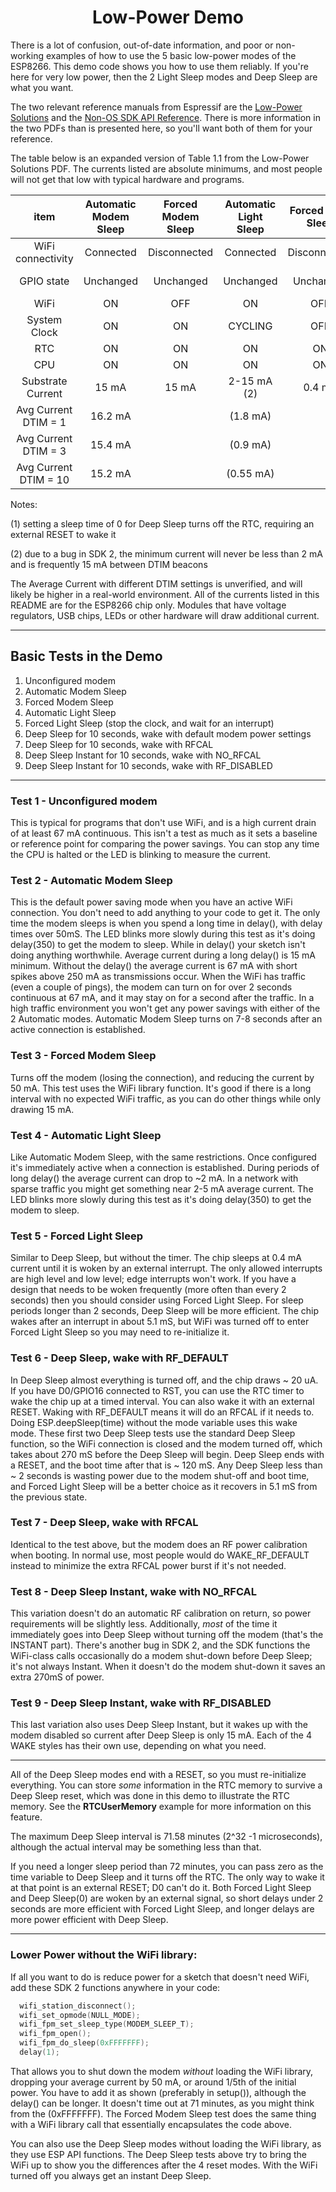 # <center>Low-Power Demo</center>

There is a lot of confusion, out-of-date information, and poor or non-working examples of how to use the 5 basic low-power modes of the ESP8266.  This demo code shows you how to use them reliably.  If you're here for very low power, then the 2 Light Sleep modes and Deep Sleep are what you want.

The two relevant reference manuals from Espressif are the [Low-Power Solutions](https://www.espressif.com/sites/default/files/documentation/9b-esp8266-low_power_solutions__en.pdf) and the [Non-OS SDK API Reference](https://www.espressif.com/sites/default/files/documentation/2c-esp8266_non_os_sdk_api_reference_en.pdf).  There is more information in the two PDFs than is presented here, so you'll want both of them for your reference.


The table below is an expanded version of Table 1.1 from the Low-Power Solutions PDF.  The currents listed are absolute minimums, and most people will not get that low with typical hardware and programs.

|          item         | Automatic Modem Sleep | Forced Modem Sleep | Automatic Light Sleep | Forced Light Sleep |  Forced Deep Sleep |
|:---------------------:|:---------------------:|:------------------:|:---------------------:|:------------------:|:------------------:|
|   WiFi connectivity   |       Connected       |    Disconnected    |       Connected       |    Disconnected    |    Disconnected    |
|       GPIO state      |       Unchanged       |      Unchanged     |       Unchanged       |      Unchanged     | Low current (2 uA) |
|          WiFi         |           ON          |         OFF        |           ON          |         OFF        |         OFF        |
|      System Clock     |           ON          |         ON         |        CYCLING        |         OFF        |         OFF        |
|          RTC          |           ON          |         ON         |           ON          |         ON         |         ON (1)     |
|          CPU          |           ON          |         ON         |           ON          |         ON         |         OFF        |
|   Substrate Current   |         15 mA         |        15 mA       |        2-15 mA (2)    |       0.4 mA       |        20 uA       |
|  Avg Current DTIM = 1 |        16.2 mA        |                    |        (1.8 mA)       |                    |                    |
|  Avg Current DTIM = 3 |        15.4 mA        |                    |        (0.9 mA)       |                    |                    |
| Avg Current DTIM = 10 |        15.2 mA        |                    |       (0.55 mA)       |                    |                    |

Notes: 

(1) setting a sleep time of 0 for Deep Sleep turns off the RTC, requiring an external RESET to wake it

(2) due to a bug in SDK 2, the minimum current will never be less than 2 mA and is frequently 15 mA between DTIM beacons

The Average Current with different DTIM settings is unverified, and will likely be higher in a real-world environment.  All of the currents listed in this README are for the ESP8266 chip only.  Modules that have voltage regulators, USB chips, LEDs or other hardware will draw additional current.

---

## Basic Tests in the Demo

1. Unconfigured modem
2. Automatic Modem Sleep
3. Forced Modem Sleep
4. Automatic Light Sleep
5. Forced Light Sleep (stop the clock, and wait for an interrupt)
6. Deep Sleep for 10 seconds, wake with default modem power settings
7. Deep Sleep for 10 seconds, wake with RFCAL
8. Deep Sleep Instant for 10 seconds, wake with NO_RFCAL
9. Deep Sleep Instant for 10 seconds, wake with RF_DISABLED

---

### Test 1 - Unconfigured modem

This is typical for programs that don't use WiFi, and is a high current drain of at least 67 mA continuous.  This isn't a test as much as it sets a baseline or reference point for comparing the power savings.  You can stop any time the CPU is halted or the LED is blinking to measure the current.

### Test 2 - Automatic Modem Sleep

This is the default power saving mode when you have an active WiFi connection.  You don't need to add anything to your code to get it.  The only time the modem sleeps is when you spend a long time in delay(), with delay times over 50mS.  The LED blinks more slowly during this test as it's doing delay(350) to get the modem to sleep.  While in delay() your sketch isn't doing anything worthwhile.  Average current during a long delay() is 15 mA minimum.  Without the delay() the average current is 67 mA with short spikes above 250 mA as transmissions occur.  When the WiFi has traffic (even a couple of pings), the modem can turn on for over 2 seconds continuous at 67 mA, and it may stay on for a second after the traffic.  In a high traffic environment you won't get any power savings with either of the 2 Automatic modes.  Automatic Modem Sleep turns on 7-8 seconds after an active connection is established.

### Test 3 - Forced Modem Sleep

Turns off the modem (losing the connection), and reducing the current by 50 mA.  This test uses the WiFi library function.  It's good if there is a long interval with no expected WiFi traffic, as you can do other things while only drawing 15 mA.

### Test 4 - Automatic Light Sleep

Like Automatic Modem Sleep, with the same restrictions.  Once configured it's immediately active when a connection is established.  During periods of long delay() the average current can drop to ~2 mA.  In a network with sparse traffic you might get something near 2-5 mA average current.  The LED blinks more slowly during this test as it's doing delay(350) to get the modem to sleep.

### Test 5 - Forced Light Sleep

Similar to Deep Sleep, but without the timer.  The chip sleeps at 0.4 mA current until it is woken by an external interrupt.  The only allowed interrupts are high level and low level; edge interrupts won't work.  If you have a design that needs to be woken frequently (more often than every 2 seconds) then you should consider using Forced Light Sleep.  For sleep periods longer than 2 seconds, Deep Sleep will be more efficient.  The chip wakes after an interrupt in about 5.1 mS, but WiFi was turned off to enter Forced Light Sleep so you may need to re-initialize it.

### Test 6 - Deep Sleep, wake with RF_DEFAULT

In Deep Sleep almost everything is turned off, and the chip draws ~ 20 uA.  If you have D0/GPIO16 connected to RST, you can use the RTC timer to wake the chip up at a timed interval.  You can also wake it with an external RESET.  Waking with RF_DEFAULT means it will do an RFCAL if it needs to.  Doing ESP.deepSleep(time) without the mode variable uses this wake mode.  These first two Deep Sleep tests use the standard Deep Sleep function, so the WiFi connection is closed and the modem turned off, which takes about 270 mS before the Deep Sleep will begin.  Deep Sleep ends with a RESET, and the boot time after that is ~ 120 mS.  Any Deep Sleep less than ~ 2 seconds is wasting power due to the modem shut-off and boot time, and Forced Light Sleep will be a better choice as it recovers in 5.1 mS from the previous state.

### Test 7 - Deep Sleep, wake with RFCAL

Identical to the test above, but the modem does an RF power calibration when booting.  In normal use, most people would do WAKE_RF_DEFAULT instead to minimize the extra RFCAL power burst if it's not needed.

### Test 8 - Deep Sleep Instant, wake with NO_RFCAL

This variation doesn't do an automatic RF calibration on return, so power requirements will be slightly less.  Additionally, *most* of the time it immediately goes into Deep Sleep without turning off the modem (that's the INSTANT part).  There's another bug in SDK 2, and the SDK functions the WiFi-class calls occasionally do a modem shut-down before Deep Sleep; it's not always Instant.  When it doesn't do the modem shut-down it saves an extra 270mS of power.

### Test 9 - Deep Sleep Instant, wake with RF_DISABLED

This last variation also uses Deep Sleep Instant, but it wakes up with the modem disabled so current after Deep Sleep is only 15 mA.  Each of the 4 WAKE styles has their own use, depending on what you need.

---

All of the Deep Sleep modes end with a RESET, so you must re-initialize everything.  You can store *some* information in the RTC memory to survive a Deep Sleep reset, which was done in this demo to illustrate the RTC memory.  See the **RTCUserMemory** example for more information on this feature.  

The maximum Deep Sleep interval is 71.58 minutes (2^32 -1 microseconds), although the actual interval may be something less than that.

If you need a longer sleep period than 72 minutes, you can pass zero as the time variable to Deep Sleep and it turns off the RTC.  The only way to wake it at that point is an external RESET; D0 can't do it.  Both Forced Light Sleep and Deep Sleep(0) are woken by an external signal, so short delays under 2 seconds are more efficient with Forced Light Sleep, and longer delays are more power efficient with Deep Sleep.


---

### Lower Power without the WiFi library:

If all you want to do is reduce power for a sketch that doesn't need WiFi, add these SDK 2 functions anywhere in your code:
```c
  wifi_station_disconnect();
  wifi_set_opmode(NULL_MODE);
  wifi_fpm_set_sleep_type(MODEM_SLEEP_T);
  wifi_fpm_open();
  wifi_fpm_do_sleep(0xFFFFFFF);
  delay(1);
```
That allows you to shut down the modem *without* loading the WiFi library, dropping your average current by 50 mA, or around 1/5th of the initial power.  You have to add it as shown (preferably in setup()), although the delay() can be longer.  It doesn't time out at 71 minutes, as you might think from the (0xFFFFFFF).  The Forced Modem Sleep test does the same thing with a WiFi library call that essentially encapsulates the code above.

You can also use the Deep Sleep modes without loading the WiFi library, as they use ESP API functions.  The Deep Sleep tests above try to bring the WiFi up to show you the differences after the 4 reset modes.  With the WiFi turned off you always get an instant Deep Sleep.

